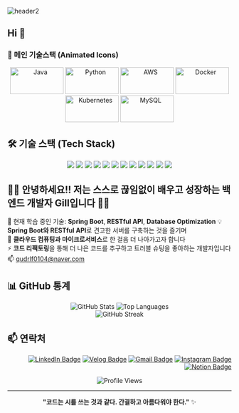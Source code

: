 ![header2](https://github.com/user-attachments/assets/44bffcdb-88ac-4c6f-b6e4-cc223fdf1037)
## Hi 👋


### 🌟 메인 기술스택 (Animated Icons)
<div align="center">
  <img src="https://techstack-generator.vercel.app/java-icon.svg" alt="Java" width="120" height="60" />
  <img src="https://techstack-generator.vercel.app/python-icon.svg" alt="Python" width="120" height="60" />
  <img src="https://techstack-generator.vercel.app/aws-icon.svg" alt="AWS" width="120" height="60" />
  <img src="https://techstack-generator.vercel.app/docker-icon.svg" alt="Docker" width="120" height="60" />
  <img src="https://techstack-generator.vercel.app/kubernetes-icon.svg" alt="Kubernetes" width="120" height="60" />
  <img src="https://techstack-generator.vercel.app/mysql-icon.svg" alt="MySQL" width="120" height="60" />
</div>

## 🛠️ 기술 스택 (Tech Stack)

<p align="center">
  <img src="https://img.shields.io/badge/Java-007396?style=for-the-badge&logo=java&logoColor=white"/>
  <img src="https://img.shields.io/badge/JavaScript-F7DF1E?style=for-the-badge&logo=javascript&logoColor=black"/>
  <img src="https://img.shields.io/badge/Python-3776AB?style=for-the-badge&logo=python&logoColor=white"/>
  <img src="https://img.shields.io/badge/Spring-6DB33F?style=for-the-badge&logo=spring&logoColor=white"/>
  <img src="https://img.shields.io/badge/Spring Boot-6DB33F?style=for-the-badge&logo=springboot&logoColor=white"/>
  <img src="https://img.shields.io/badge/MySQL-4479A1?style=for-the-badge&logo=mysql&logoColor=white"/>
  <img src="https://img.shields.io/badge/Oracle-F80000?style=for-the-badge&logo=oracle&logoColor=white"/>
  <img src="https://img.shields.io/badge/AWS-232F3E?style=for-the-badge&logo=amazonaws&logoColor=white"/>
  <img src="https://img.shields.io/badge/Docker-2496ED?style=for-the-badge&logo=docker&logoColor=white"/>
  <img src="https://img.shields.io/badge/Kubernetes-326CE5?style=for-the-badge&logo=kubernetes&logoColor=white"/>
  <img src="https://img.shields.io/badge/Linux-FCC624?style=for-the-badge&logo=linux&logoColor=black"/>
  <img src="https://img.shields.io/badge/Ubuntu-E95420?style=for-the-badge&logo=ubuntu&logoColor=white"/>
</p>

## 👨‍💻 안녕하세요!! 저는 **스스로 끊임없이 배우고 성장하는** 백엔드 개발자 Gill입니다 👨‍💻  
💼 현재 학습 중인 기술: **Spring Boot**, **RESTful API**, **Database Optimization** 
💡 **Spring Boot와 RESTful API**로 견고한 서버를 구축하는 것을 즐기며  
🌱 **클라우드 컴퓨팅과 마이크로서비스**로 한 걸음 더 나아가고자 합니다  
⚡ **코드 리팩토링**을 통해 더 나은 코드를 추구하고 트러블 슈팅을 좋아하는 개발자입니다   
📫 qudrlf0104@naver.com

## 📊 GitHub 통계

<div align="center">
  <img src="https://github-readme-stats.vercel.app/api?username=Gill010147&show_icons=true&theme=tokyonight" alt="GitHub Stats" />
  <img src="https://github-readme-stats.vercel.app/api/top-langs/?username=Gill010147&layout=compact&theme=tokyonight" alt="Top Languages" />
</div>

<div align="center">
  <img src="https://streak-stats.demolab.com/?user=Gill010147&theme=tokyonight" alt="GitHub Streak" />
</div>

## 📫 연락처

<div align="right">

[![LinkedIn Badge](https://img.shields.io/badge/LinkedIn-0A66C2?style=flat-square&logo=LinkedIn&logoColor=white)](https://www.linkedin.com/in/ryuchaehyun)
[![Velog Badge](https://img.shields.io/badge/Velog-20C997?style=flat-square&logo=Velog&logoColor=white)](https://velog.io/@cielo_g)
[![Gmail Badge](https://img.shields.io/badge/Gmail-d14836?style=flat-square&logo=Gmail&logoColor=white)](mailto:lch010201@gmail.com)
[![Instagram Badge](https://img.shields.io/badge/Instagram-E4405F?style=flat-square&logo=Instagram&logoColor=white)](https://instagram.com/chae_.vly)
[![Notion Badge](https://img.shields.io/badge/Notion-000000?style=flat-square&logo=Notion&logoColor=white)](https://www.notion.so/yourusername)

</div>


<div align="center">
  
![Profile Views](https://komarev.com/ghpvc/?username=Gill010147&color=blueviolet)

</div>

---

<div align="center">
  
**"코드는 시를 쓰는 것과 같다. 간결하고 아름다워야 한다."** ✨

</div>


<!--
**Gill010147/Gill010147** is a ✨ _special_ ✨ repository because its `README.md` (this file) appears on your GitHub profile.

Here are some ideas to get you started:

- 🔭 I’m currently working on ...
- 🌱 I’m currently learning ...
- 👯 I’m looking to collaborate on ...
- 🤔 I’m looking for help with ...
- 💬 Ask me about ...
- 📫 How to reach me: ...
- 😄 Pronouns: ...
- ⚡ Fun fact: ...
-->
